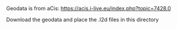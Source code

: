 Geodata is from aCis: https://acis.i-live.eu/index.php?topic=7428.0

Download the geodata and place the .l2d files in this directory